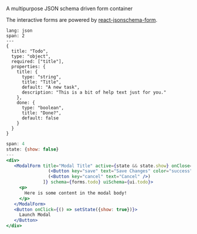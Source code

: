 A multipurpose JSON schema driven form container

The interactive forms are powered by [react-jsonschema-form](https://github.com/mozilla-services/react-jsonschema-form). 

```code
lang: json
span: 2
---
{
  title: "Todo",
  type: "object",
  required: ["title"],
  properties: {
    title: {
      type: "string", 
      title: "Title", 
      default: "A new task",
      description: "This is a bit of help text just for you."
    },
    done: {
      type: "boolean", 
      title: "Done?", 
      default: false
    }
  }
}
```

```jsx
span: 4
state: {show: false}
---
<div>
   <ModalForm title="Modal Title" active={state && state.show} onClose={() => setState({show: false})} footer={[
                (<Button key="save" text="Save Changes" color="success" />), 
                (<Button key="cancel" text="Cancel" />)
              ]} schema={forms.todo} uiSchema={ui.todo}>
     <p>
       Here is some content in the modal body! 
     </p>
   </ModalForm>
   <Button onClick={() => setState({show: true})}>
     Launch Modal
   </Button>
</div>
```
